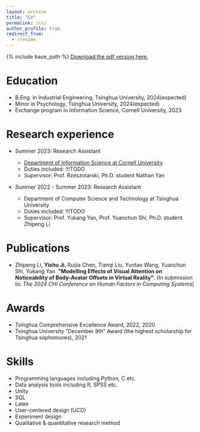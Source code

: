 ```yaml
---
layout: archive
title: "CV"
permalink: /cv/
author_profile: true
redirect_from:
  - /resume
---
```


{% include base_path %}
[Download the pdf version here.](https://yishu-ji.github.io/files/YishuJI_s_CV.pdf)

Education
======
* B.Eng. in Industrial Engineering, Tsinghua University, 2024(expected)
* Minor in Psychology, Tsinghua University, 2024(expected)
* Exchange program in Information Science, Cornell University, 2023

Research experience
======
* Summer 2023: Research Assistant
  * [Department of Information Science at Cornell University](https://infosci.cornell.edu/)
  * Duties included: !!!TODO
  * Supervisor: Prof. Rzeszotarski, Ph.D. student Nathan Yan

* Summer 2022 - Summer 2023: Research Assistant
  * Department of Computer Science and Technology at Tsinghua University
  * Duties included: !!!TODO
  * Supervisor: Prof. Yukang Yan, Prof. Yuanchun Shi, Ph.D. student Zhipeng Li

Publications
======
* Zhipeng Li, **Yishu Ji**, Ruijia Chen, Tianqi Liu, Yuntao Wang, Yuanchun Shi, Yukang Yan. **"Modelling Effects of Visual Attention on Noticeability of Body-Avatar Offsets in Virtual Reality"**. (In submission to: *The 2024 CHI Conference on Human Factors in Computing Systems*)

Awards
======
* Tsinghua Comprehensive Excellence Award, 2022, 2020
* Tsinghua University ”December 9th” Award (the highest scholarship for Tsinghua sophomores), 2021

Skills
======
* Programming languages including Python, C etc.
* Data analysis tools including R, SPSS etc.
* Unity
* SQL
* Latex
* User-centered design (UCD)
* Experiment design
* Qualitative & quantitative research method
